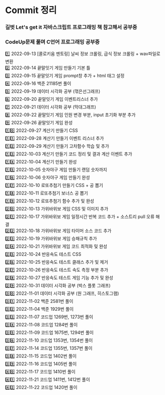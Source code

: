 # Commit 정리
### 길벗 Let's get it 자바스크립트 프로그래밍 책 참고해서 공부중 
### CodeUp문제 풀며 C언어 프로그래밍 공부중

:one: 2022-09-13 [콜로키움 멘토링] 날씨 정보 크롤링, 급식 정보 크롤링 + wav파일로 변환 <br>
:two: 2022-09-14 끝말잇기 게임 만들기 기본 틀 <br>
:three: 2022-09-15 끝말잇기 게임 prompt창 추가 + html 태그 설정 <br>
:four: 2022-09-16 백준 21185번 풀이 <br>
:five: 2022-09-19 데이터 시각화 공부 (꺾은선그래프) <br>
:six: 2022-09-20 끝말잇기 게임 이벤트리스너 추가 <br>
:seven: 2022-09-21 데이터 시각화 공부 (막대그래프) <br>
:eight: 2022-09-22 끝말잇기 게임 인원 변경 부분, input 초기화 부분 추가 <br>
:nine: 2022-09-26 끝말잇기 게임 완성 <br>
:one::zero: 2022-09-27 계산기 만들기 CSS <br>
:one::one: 2022-09-28 계산기 만들기 이벤트 리스너 추가 <br>
:one::two: 2022-09-29 계산기 만들기 고차함수 학습 및 추가 <br>
:one::three: 2022-10-03 계산기 만들기 코드 정리 및 결과 계산 이벤트 추가 <br>
:one::four: 2022-10-04 계산기 만들기 완성 <br>
:one::five: 2022-10-05 숫자야구 게임 만들기 랜덤 숫자까지 <br>
:one::six: 2022-10-06 숫자야구 게임 만들기 완성 <br>
:one::seven: 2022-10-10 로또추첨기 만들기 CSS + 공 뽑기 <br>
:one::eight: 2022-10-11 로또추첨기 보너스 공 뽑기 <br>
:one::nine: 2022-10-12 로또추첨기 함수 추가 및 완성 <br>
:two::zero: 2022-10-13 가위바위보 게임 CSS 및 이미지 추가 <br>
:two::one: 2022-10-17 가위바위보 게임 일정시간 반복 코드 추가 + 소스트리 pull 오류 해결 <br>
:two::two: 2022-10-18 가위바위보 게임 타이머 소스 코드 추가 <br>
:two::three: 2022-10-19 가위바위보 게임 승패규칙 추가 <br>
:two::four: 2022-10-21 가위바위보 게임 코드 최적화 및 완성 <br>
:two::five: 2022-10-24 반응속도 테스트 CSS <br>
:two::six: 2022-10-25 반응속도 테스트 클래스 추가 및 제거 <br>
:two::seven: 2022-10-26 반응속도 테스트 속도 측정 부분 추가 <br>
:two::eight: 2022-10-27 반응속도 테스트 게임 기능 추가 및 완성 <br>
:two::nine: 2022-10-31 데이터 시각화 공부 (박스 플롯 그래프) <br>
:three::zero: 2022-11-01 데이터 시각화 공부 (원 그래프, 히스토그램) <br>
:three::one: 2022-11-02 백준 2581번 풀이 <br>
:three::two: 2022-11-04 백준 1929번 풀이 <br>
:three::three: 2022-11-07 코드업 1269번, 1273번 풀이 <br>
:three::four: 2022-11-08 코드업 1284번 풀이 <br>
:three::five: 2022-11-09 코드업 1675번, 1294번 풀이 <br>
:three::six: 2022-11-10 코드업 1353번, 1354번 풀이 <br>
:three::seven: 2022-11-14 코드업 1355번, 1357번 풀이 <br>
:three::eight: 2022-11-15 코드업 1402번 풀이 <br>
:three::nine: 2022-11-16 코드업 1405번 풀이 <br>
:four::zero: 2022-11-17 코드업 1410번 풀이 <br>
:four::one: 2022-11-21 코드업 1411번, 1412번 풀이 <br>
:four::two: 2022-11-22 코드업 1420번 풀이 <br>